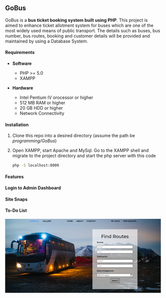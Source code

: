 GoBus
---

GoBus is a **bus ticket booking system built using PHP**. This project is aimed to enhance ticket allotment system for buses which are one of the most widely used means of public transport. The details such as buses, bus number, bus routes, booking and customer details will be provided and maintained by using a Database System.

#### Requirements
- **Software**
    -  PHP >= 5.0
    - XAMPP

- **Hardware**
    - Intel Pentium IV orocessor or higher
    - 512 MB RAM or higher
    - 20 GB HDD or higher
    - Network Connectivity

#### Installation
1. Clone this repo into a desired directory (assume the path be *programming/GoBus*)
2. Open XAMPP, start Apache and MySql. Go to the XAMPP shell and migrate to the project directory and start the php server with this code

    ```bash
    php -S localhost:8000
    ```

#### Features

#### Login to Admin Dashboard

#### Site Snaps

#### To-Do List



![Index Snap](assets/img/index_snap.png)
